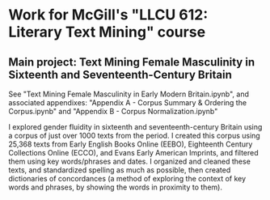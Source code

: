 # Work for McGill's "LLCU 612: Literary Text Mining" course

## Main project: Text Mining Female Masculinity in Sixteenth and Seventeenth-Century Britain
See "Text Mining Female Masculinity in Early Modern Britain.ipynb", and associated appendixes: "Appendix A - Corpus Summary & Ordering the Corpus.ipynb" and "Appendix B - Corpus Normalization.ipynb"

I explored gender fluidity in sixteenth and seventeenth-century Britain using a corpus of just over 1000 texts from the period. I created this corpus using 25,368 texts from Early English Books Online (EEBO), Eighteenth Century Collections Online (ECCO), and Evans Early American Imprints, and filtered them using key words/phrases and dates. I organized and cleaned these texts, and standardized spelling as much as possible, then created dictionaries of concordances (a method of exploring the context of key words and phrases, by showing the words in proximity to them).
